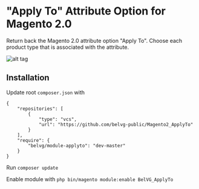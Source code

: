 # "Apply To" Attribute Option for Magento 2.0

Return back the Magento 2.0 attribute option "Apply To". Choose each product type that is associated with the attribute.

![alt tag](http://blog.belvg.com/wp-content/uploads/applyto.png)

## Installation

Update root `composer.json` with 
```
{
    "repositories": [
        {
            "type": "vcs",
            "url": "https://github.com/belvg-public/Magento2_ApplyTo"
        }
    ],
    "require": {
        "belvg/module-applyto": "dev-master"
    }
}
```

Run `composer update`

Enable module with `php bin/magento module:enable BelVG_ApplyTo`
